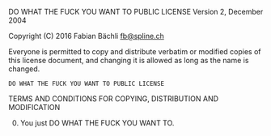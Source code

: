 DO WHAT THE FUCK YOU WANT TO PUBLIC LICENSE
            Version 2, December 2004

Copyright (C) 2016 Fabian Bächli <fb@spline.ch>

Everyone is permitted to copy and distribute verbatim or modified
copies of this license document, and changing it is allowed as long
as the name is changed.

    DO WHAT THE FUCK YOU WANT TO PUBLIC LICENSE
TERMS AND CONDITIONS FOR COPYING, DISTRIBUTION AND MODIFICATION

0. You just DO WHAT THE FUCK YOU WANT TO.
